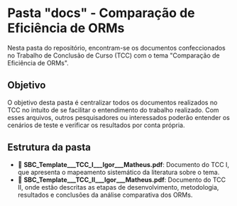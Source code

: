 # Pasta "docs" - Comparação de Eficiência de ORMs

Nesta pasta do repositório, encontram-se os documentos confeccionados no Trabalho de Conclusão de Curso (TCC) com o tema "Comparação de Eficiência de ORMs".

## Objetivo

O objetivo desta pasta é centralizar todos os documentos realizados no TCC no intuito de se facilitar o entendimento do trabalho realizado. Com esses arquivos, outros pesquisadores ou interessados poderão entender os cenários de teste e verificar os resultados por conta própria.

## Estrutura da pasta

- 📄 **SBC_Template___TCC_I___Igor___Matheus.pdf**: Documento do TCC I, que apresenta o mapeamento sistemático da literatura sobre o tema.
- 📄 **SBC_Template___TCC_II___Igor___Matheus.pdf**: Documento do TCC II, onde estão descritas as etapas de desenvolvimento, metodologia, resultados e conclusões da análise comparativa dos ORMs.
